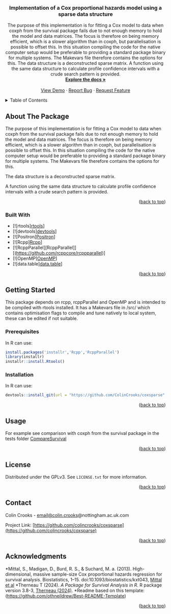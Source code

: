 <a id="readme-top"></a>

<br />
<div align="center">
  <a href="https://github.com/colincrooks/coxsparse">
    
  </a>

<h3 align="center">Implementation of a Cox proportional hazards model using a sparse data structure</h3>

  <p align="center">
    The purpose of this implementation is for fitting a Cox model to data when coxph from the survival package fails due to not enough memory to hold the model and data matrices. 
    The focus is therefore on being memory efficient, which is a slower algorithm than in coxph, but parallelisation is possible to offset this. 
    In this situation compiling the code for the native computer setup would be preferable to providing a standard package binary for multiple systems. 
    The Makevars file therefore contains the options for this.  The data structure is a deconstructed sparse matrix.  
    A function using the same data structure to calculate profile confidence intervals with a crude search pattern is provided.
    <br />
    <a href="https://github.com/colincrooks/coxsparse"><strong>Explore the docs »</strong></a>
    <br />
    <br />
    <a href="https://github.com/colincrooks/coxsparse/blob/master/tests/testthat/test-CompareSurvival.R">View Demo</a>
    &middot;
    <a href="https://github.com/colincrooks/coxsparse/issues/new?labels=bug&template=bug-report---.md">Report Bug</a>
    &middot;
    <a href="https://github.com/colincrooks/coxsparse/issues/new?labels=enhancement&template=feature-request---.md">Request Feature</a>
  </p>
</div>



<!-- TABLE OF CONTENTS -->
<details>
  <summary>Table of Contents</summary>
  <ol>
    <li>
      <a href="#about-the-project">About The Project</a>
      <ul>
        <li><a href="#built-with">Built With</a></li>
      </ul>
    </li>
    <li>
      <a href="#getting-started">Getting Started</a>
      <ul>
        <li><a href="#prerequisites">Prerequisites</a></li>
        <li><a href="#installation">Installation</a></li>
      </ul>
    </li>
    <li><a href="#license">License</a></li>
    <li><a href="#contact">Contact</a></li>
    <li><a href="#acknowledgments">Acknowledgments</a></li>
  </ol>
</details>



<!-- ABOUT THE PROJECT -->
## About The Package

The purpose of this implementation is for fitting a Cox model to data when coxph from the survival package fails due to not enough memory to hold the model and data matrices. 
The focus is therefore on being memory efficient, which is a slower algorithm than in coxph, but parallelisation is possible to offset this. 
In this situation compiling the code for the native computer setup would be preferable to providing a standard package binary for multiple systems. 
The Makevars file therefore contains the options for this.

The data structure is a deconstructed sparse matrix.

A function using the same data structure to calculate profile confidence intervals with a crude search pattern is provided.

<p align="right">(<a href="#readme-top">back to top</a>)</p>



### Built With

* [![rtools][rtools](https://cran.r-project.org/bin/windows/Rtools/)]
* [![devtools][devtools](https://devtools.r-lib.org)]
* [![Positron][Positron](https://posit.co)]
* [![Rcpp][Rcpp](https://www.rcpp.org)]
* [![RcppParallel][RcppParallel]][(https://github.com/rcppcore/rcppparallel)]
* [![OpenMP][OpenMP](www.openmp.org)]
* [![data.table][data.table](https://rdatatable.gitlab.io/data.table/)]


<p align="right">(<a href="#readme-top">back to top</a>)</p>



<!-- GETTING STARTED -->
## Getting Started

This package depends on rcpp, rcppParallel and OpenMP and is intended to be compiled with rtools installed. 
It has a Makevars file in /src/ which contains optimisation flags to compile and tune natively to local system, these can be edited if not suitable.

### Prerequisites

In R can use:
  ```r
  install.packages('installr','Rcpp','RcppParallel')
  library(installr)
  installr::install.Rtools()
  
  ```

### Installation

In R can use:
```r
devtools::install_git(url = "https://github.com/ColinCrooks/coxsparse", ref = 'master')
```
<p align="right">(<a href="#readme-top">back to top</a>)</p>

<!-- USAGE EXAMPLES -->
## Usage

For example see comparison with coxph from the survival package in the tests folder [CompareSurvival](https://github.com/ColinCrooks/coxsparse/blob/master/tests/testthat/test-CompareSurvival.R)

<p align="right">(<a href="#readme-top">back to top</a>)</p>


<!-- LICENSE -->
## License

Distributed under the GPLv3. See `LICENSE.txt` for more information.

<p align="right">(<a href="#readme-top">back to top</a>)</p>


<!-- CONTACT -->
## Contact

Colin Crooks - email@colin.crooks@nottingham.ac.uk.com

Project Link: [https://github.com/colincrooks/coxsparse](https://github.com/colincrooks/coxsparse)

<p align="right">(<a href="#readme-top">back to top</a>)</p>



<!-- ACKNOWLEDGMENTS -->
## Acknowledgments
*Mittal, S., Madigan, D., Burd, R. S., & Suchard, M. a. (2013). High-dimensional, massive sample-size Cox proportional hazards regression for survival analysis. Biostatistics, 1–15. doi:10.1093/biostatistics/kxt043, [Mittal et al](https://academic.oup.com/biostatistics/article/15/2/207/226074)
*Therneau T (2024). _A Package for Survival Analysis in R_. R package version 3.8-3, [Therneau (2024)](https://CRAN.R-project.org/package=survival).
*Readme based on this template: (https://github.com/othneildrew/Best-README-Template)
<p align="right">(<a href="#readme-top">back to top</a>)</p>
